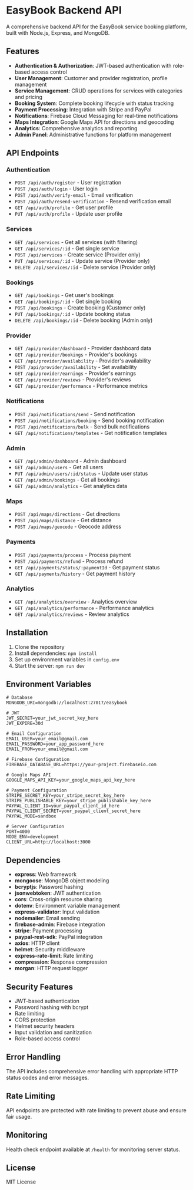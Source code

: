 # EasyBook Backend API

A comprehensive backend API for the EasyBook service booking platform, built with Node.js, Express, and MongoDB.

## Features

- **Authentication & Authorization**: JWT-based authentication with role-based access control
- **User Management**: Customer and provider registration, profile management
- **Service Management**: CRUD operations for services with categories and pricing
- **Booking System**: Complete booking lifecycle with status tracking
- **Payment Processing**: Integration with Stripe and PayPal
- **Notifications**: Firebase Cloud Messaging for real-time notifications
- **Maps Integration**: Google Maps API for directions and geocoding
- **Analytics**: Comprehensive analytics and reporting
- **Admin Panel**: Administrative functions for platform management

## API Endpoints

### Authentication
- `POST /api/auth/register` - User registration
- `POST /api/auth/login` - User login
- `POST /api/auth/verify-email` - Email verification
- `POST /api/auth/resend-verification` - Resend verification email
- `GET /api/auth/profile` - Get user profile
- `PUT /api/auth/profile` - Update user profile

### Services
- `GET /api/services` - Get all services (with filtering)
- `GET /api/services/:id` - Get single service
- `POST /api/services` - Create service (Provider only)
- `PUT /api/services/:id` - Update service (Provider only)
- `DELETE /api/services/:id` - Delete service (Provider only)

### Bookings
- `GET /api/bookings` - Get user's bookings
- `GET /api/bookings/:id` - Get single booking
- `POST /api/bookings` - Create booking (Customer only)
- `PUT /api/bookings/:id` - Update booking status
- `DELETE /api/bookings/:id` - Delete booking (Admin only)

### Provider
- `GET /api/provider/dashboard` - Provider dashboard data
- `GET /api/provider/bookings` - Provider's bookings
- `GET /api/provider/availability` - Provider's availability
- `POST /api/provider/availability` - Set availability
- `GET /api/provider/earnings` - Provider's earnings
- `GET /api/provider/reviews` - Provider's reviews
- `GET /api/provider/performance` - Performance metrics

### Notifications
- `POST /api/notifications/send` - Send notification
- `POST /api/notifications/booking` - Send booking notification
- `POST /api/notifications/bulk` - Send bulk notifications
- `GET /api/notifications/templates` - Get notification templates

### Admin
- `GET /api/admin/dashboard` - Admin dashboard
- `GET /api/admin/users` - Get all users
- `PUT /api/admin/users/:id/status` - Update user status
- `GET /api/admin/bookings` - Get all bookings
- `GET /api/admin/analytics` - Get analytics data

### Maps
- `POST /api/maps/directions` - Get directions
- `POST /api/maps/distance` - Get distance
- `POST /api/maps/geocode` - Geocode address

### Payments
- `POST /api/payments/process` - Process payment
- `POST /api/payments/refund` - Process refund
- `GET /api/payments/status/:paymentId` - Get payment status
- `GET /api/payments/history` - Get payment history

### Analytics
- `GET /api/analytics/overview` - Analytics overview
- `GET /api/analytics/performance` - Performance analytics
- `GET /api/analytics/reviews` - Review analytics

## Installation

1. Clone the repository
2. Install dependencies: `npm install`
3. Set up environment variables in `config.env`
4. Start the server: `npm run dev`

## Environment Variables

```env
# Database
MONGODB_URI=mongodb://localhost:27017/easybook

# JWT
JWT_SECRET=your_jwt_secret_key_here
JWT_EXPIRE=30d

# Email Configuration
EMAIL_USER=your_email@gmail.com
EMAIL_PASSWORD=your_app_password_here
EMAIL_FROM=your_email@gmail.com

# Firebase Configuration
FIREBASE_DATABASE_URL=https://your-project.firebaseio.com

# Google Maps API
GOOGLE_MAPS_API_KEY=your_google_maps_api_key_here

# Payment Configuration
STRIPE_SECRET_KEY=your_stripe_secret_key_here
STRIPE_PUBLISHABLE_KEY=your_stripe_publishable_key_here
PAYPAL_CLIENT_ID=your_paypal_client_id_here
PAYPAL_CLIENT_SECRET=your_paypal_client_secret_here
PAYPAL_MODE=sandbox

# Server Configuration
PORT=4000
NODE_ENV=development
CLIENT_URL=http://localhost:3000
```

## Dependencies

- **express**: Web framework
- **mongoose**: MongoDB object modeling
- **bcryptjs**: Password hashing
- **jsonwebtoken**: JWT authentication
- **cors**: Cross-origin resource sharing
- **dotenv**: Environment variable management
- **express-validator**: Input validation
- **nodemailer**: Email sending
- **firebase-admin**: Firebase integration
- **stripe**: Payment processing
- **paypal-rest-sdk**: PayPal integration
- **axios**: HTTP client
- **helmet**: Security middleware
- **express-rate-limit**: Rate limiting
- **compression**: Response compression
- **morgan**: HTTP request logger

## Security Features

- JWT-based authentication
- Password hashing with bcrypt
- Rate limiting
- CORS protection
- Helmet security headers
- Input validation and sanitization
- Role-based access control

## Error Handling

The API includes comprehensive error handling with appropriate HTTP status codes and error messages.

## Rate Limiting

API endpoints are protected with rate limiting to prevent abuse and ensure fair usage.

## Monitoring

Health check endpoint available at `/health` for monitoring server status.

## License

MIT License